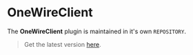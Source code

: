 # OneWireClient

The **OneWireClient** plugin is maintained in it's own `REPOSITORY`.

> Get the latest version [here](http://krambriw.net/Release).